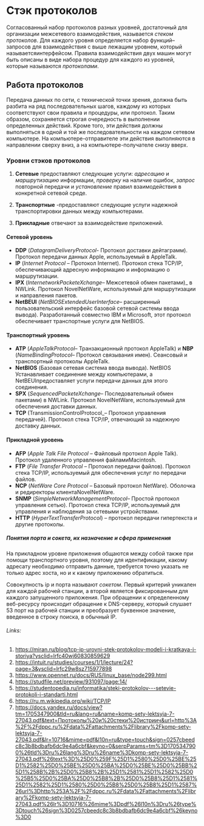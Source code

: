 # Стэк протоколов

Согласованный набор протоколов разных уровней, достаточный для организации
межсетевого взаимодействия, называется _стеком протоколов_.
Для каждого уровня определяется набор функций–запросов 
для взаимодействия с выше лежащим уровнем, который называетсяинтерфейсом. 
Правила взаимодействия двух машин могут быть описаны 
в виде набора процедур для каждого из уровней, которые называются _протоколами_.

## Работа протоколов

Передача данных по сети, с технической точки зрения, 
должна быть разбита на ряд последовательных шагов, каждому из которых соответствуют 
свои правила и процедуры, или протокол.
Таким образом, сохраняется строгая очередность в выполнении определенных действий. 
Кроме того, эти действия должны выполняться 
в одной и той же последовательности на каждом сетевом компьютере.
На компьютере-отправителе эти действия выполняются в направлении сверху вниз,
а на компьютере-получателе снизу вверх.

### Уровни стэков протоколов

1. **Сетевые** предоставляют следующие услуги: 
_адресацию_ и _маршрутизацию_ информации, _проверку_ на наличие ошибок,
_запрос_ повторной передачи и _установление_ правил взаимодействия
в конкретной сетевой среде.

2. **Транспортные** -предоставляют следующие услуги надежной транспортировки данных 
между компьютерами.

3. **Прикладные** отвечают за взаимодействие приложений. 

#### Сетевой уровень 
- **DDP** (_DatagramDeliveryProtocol_- Протокол доставки дейтаграмм).
Протокол передачи данных Apple, используемый в AppleTalk.
- **IP** (_Internet Protocol_ – Протокол Internet). Протокол стека TCP/IP,
обеспечивающий адресную информацию и информацию о маршрутизации.
- **IPX** (_InternetworkPacketeXchange_– Межсетевой обмен пакетами)_ в NWLink.
Протокол NovelNetWare, используемый для маршрутизации и направления пакетов.
- **NetBEUI** (_NetBIOSExtendedUserInterface_– расширенный пользовательский интерфейс 
базовой сетевой системы ввода вывода). 
Разработанный совместно IBM и Microsoft, этот протокол 
обеспечивает транспортные услуги для NetBIOS.

#### Транспортный уровень
- **ATP** (_AppleTalkProtocol_– Транзакционный протокол AppleTalk) 
и **NBP** (_NameBindingProtocol_– Протокол связывания имен). 
Сеансовый и транспортный протоколы AppleTalk.
- **NetBIOS** (Базовая сетевая система ввода вывода). 
NetBIOS Устанавливает соединение между компьютерами, 
а NetBEUIпредоставляет услуги передачи данных для этого соединения.
- **SPX** (_SequencedPacketeXchange_– Последовательный обмен пакетами) в NWLink.
 Протокол NovelNetWare, используемый для обеспечения доставки данных.
- **TCP** (TransmissionControlProtocol_– Протокол управления передачей). 
Протокол стека TCP/IP, отвечающий за надежную доставку данных.

#### Прикладной уровень
- **AFP** (_Apple Talk File Protocol_ – Файловый протокол Apple Talk). 
Протокол удаленного управления файламиMacintosh.
- **FTP** (_File Transfer Protocol_ – Протокол передачи файлов). 
Протокол стека TCP/IP, используемый для обеспечения услуг по передачи файлов.
- **NCP** (_NetWare Core Protocol_ – Базовый протокол NetWare). 
Оболочка и редиректоры клиентаNovelNetWare.
- **SNMP** (_SimpleNetworkManagementProtocol_– Простой протокол управления сетью). 
Протокол стека TCP/IP, используемый для управления и наблюдения за сетевыми устройствами.
- **HTTP** (_HyperTextTransferProtocol_) – протокол передачи гипертекста и другие протоколы.

##### Понятия порта и сокета, их назначение и сфера применения
На прикладном уровне приложения общаются между собой также при помощи транспортного уровня,
поэтому для идентификации, какому адресату необходимо отправить данные,
требуется точно указать не только адрес хоста, но и к какому приложению обратиться.

Совокупность ip и порта называют _сокетом_. 
Первый критерий уникален для каждой рабочей станции,
а второй является фиксированным для каждого запущенного приложения.
При обращении к определенному веб-ресурсу происходит обращение к DNS-серверу,
который слушает 53 порт на рабочей станции и преобразует буквенное значение,
введенное в строку поиска, в обычный IP.

###### Links:

1. https://miran.ru/blog/tcp-ip-urovni-stek-protokolov-modeli-i-kratkaya-i-storiya?ysclid=lrfc40wj60830859629
2. https://intuit.ru/studies/courses/1/1/lecture/24?page=3&ysclid=lrfc29w8sz715977898
3. https://www.opennet.ru/docs/RUS/linux_base/node299.html
4. https://studfile.net/preview/931097/page:14/
5. https://studentopedia.ru/informatika/steki-protokolov---setevie-protokoli-i-standarti.html
6. https://ru.m.wikipedia.org/wiki/TCP/IP
7. https://docs.yandex.ru/docs/view?tm=1705347900&tld=ru&lang=ru&name=komp-sety-lektsyja-7-27043.pdf&text=Протоколы%20и%20стеки%20истриич&url=http%3A%2F%2Fdppc.ru%2Fdata%2Fattachments%2Flibrary%2Fkomp-sety-lektsyja-7-27043.pdf&lr=10716&mime=pdf&l10n=ru&type=touch&sign=0257cbeedc8c3b8bdbafb6dc9e4a6cbf&keyno=0&serpParams=tm%3D1705347900%26tld%3Dru%26lang%3Dru%26name%3Dkomp-sety-lektsyja-7-27043.pdf%26text%3D%25D0%259F%25D1%2580%25D0%25BE%25D1%2582%25D0%25BE%25D0%25BA%25D0%25BE%25D0%25BB%25D1%258B%2B%25D0%25B8%2B%25D1%2581%25D1%2582%25D0%25B5%25D0%25BA%25D0%25B8%2B%25D0%25B8%25D1%2581%25D1%2582%25D1%2580%25D0%25B8%25D0%25B8%25D1%2587%26url%3Dhttp%253A%2F%2Fdppc.ru%2Fdata%2Fattachments%2Flibrary%2Fkomp-sety-lektsyja-7-27043.pdf%26lr%3D10716%26mime%3Dpdf%26l10n%3Dru%26type%3Dtouch%26sign%3D0257cbeedc8c3b8bdbafb6dc9e4a6cbf%26keyno%3D0


